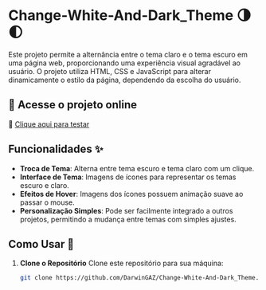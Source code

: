 # Change-White-And-Dark_Theme 🌗🌓

Este projeto permite a alternância entre o tema claro e o tema escuro em uma página web, proporcionando uma experiência visual agradável ao usuário. O projeto utiliza HTML, CSS e JavaScript para alterar dinamicamente o estilo da página, dependendo da escolha do usuário.

## 🚀 Acesse o projeto online

🔗 [Clique aqui para testar](https://darwingaz.github.io/Change-White-And-Dark-Theme/)

## Funcionalidades ✨

- **Troca de Tema**: Alterna entre tema escuro e tema claro com um clique.
- **Interface de Tema**: Imagens de ícones para representar os temas escuro e claro.
- **Efeitos de Hover**: Imagens dos ícones possuem animação suave ao passar o mouse.
- **Personalização Simples**: Pode ser facilmente integrado a outros projetos, permitindo a mudança entre temas com simples ajustes.

## Como Usar 🚀

1. **Clone o Repositório** 
   Clone este repositório para sua máquina:
   ```bash
   git clone https://github.com/DarwinGAZ/Change-White-And-Dark_Theme.git
